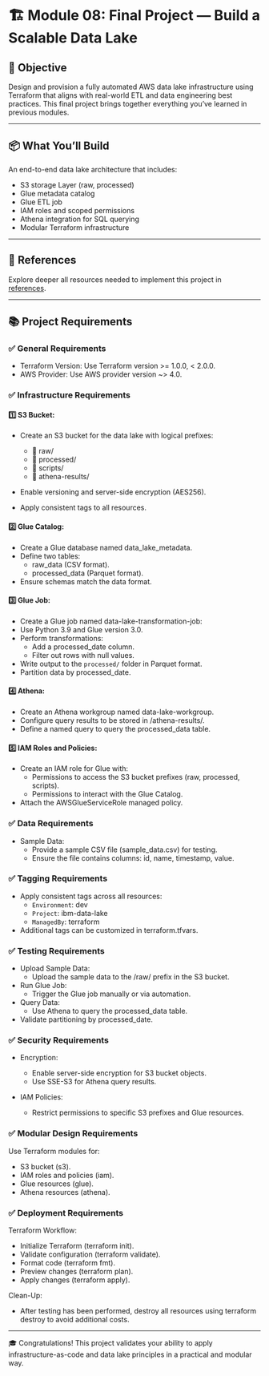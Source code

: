 # 🏗️ Module 08: Final Project — Build a Scalable Data Lake

## 🎯 Objective

Design and provision a fully automated AWS data lake infrastructure using Terraform that aligns with real-world ETL and data engineering best practices. This final project brings together everything you’ve learned in previous modules.

---

## 📦 What You’ll Build

An end-to-end data lake architecture that includes:

- S3 storage Layer (raw, processed)
- Glue metadata catalog
- Glue ETL job
- IAM roles and scoped permissions
- Athena integration for SQL querying
- Modular Terraform infrastructure

---

## 🔗 References

Explore deeper all resources needed to implement this project in [references](references.md).

---


## 📚 Project Requirements

### ✅ General Requirements

- Terraform Version: Use Terraform version >= 1.0.0, < 2.0.0.
- AWS Provider: Use AWS provider version ~> 4.0.

### ✅ Infrastructure Requirements

#### 1️⃣ S3 Bucket:

- Create an S3 bucket for the data lake with logical prefixes:  
  - 📁 raw/  
  - 📁 processed/  
  - 📁 scripts/  
  - 📁 athena-results/  

- Enable versioning and server-side encryption (AES256).
- Apply consistent tags to all resources.

#### 2️⃣ Glue Catalog:

- Create a Glue database named data_lake_metadata.
- Define two tables:
  - raw_data (CSV format).
  - processed_data (Parquet format).
- Ensure schemas match the data format.


#### 3️⃣ Glue Job:

- Create a Glue job named data-lake-transformation-job:
- Use Python 3.9 and Glue version 3.0.
- Perform transformations:
  - Add a processed_date column.
  - Filter out rows with null values.
- Write output to the `processed/` folder in Parquet format.
- Partition data by processed_date.

#### 4️⃣ Athena:

- Create an Athena workgroup named data-lake-workgroup.
- Configure query results to be stored in /athena-results/.
- Define a named query to query the processed_data table.

#### 5️⃣ IAM Roles and Policies:

- Create an IAM role for Glue with:
  - Permissions to access the S3 bucket prefixes (raw, processed, scripts).
  - Permissions to interact with the Glue Catalog.
- Attach the AWSGlueServiceRole managed policy.


### ✅ Data Requirements

- Sample Data:
  - Provide a sample CSV file (sample_data.csv) for testing.
  - Ensure the file contains columns: id, name, timestamp, value.

### ✅ Tagging Requirements

- Apply consistent tags across all resources:
  - `Environment`: dev
  - `Project`: ibm-data-lake
  - `ManagedBy`: terraform
- Additional tags can be customized in terraform.tfvars.


### ✅ Testing Requirements

- Upload Sample Data:
  - Upload the sample data to the /raw/ prefix in the S3 bucket.
- Run Glue Job:
  - Trigger the Glue job manually or via automation.
- Query Data:
  - Use Athena to query the processed_data table.
- Validate partitioning by processed_date.

### ✅ Security Requirements

- Encryption:
  - Enable server-side encryption for S3 bucket objects.
  - Use SSE-S3 for Athena query results.

- IAM Policies:
  - Restrict permissions to specific S3 prefixes and Glue resources.

### ✅ Modular Design Requirements

Use Terraform modules for:
- S3 bucket (s3).
- IAM roles and policies (iam).
- Glue resources (glue).
- Athena resources (athena).

### ✅ Deployment Requirements

Terraform Workflow:

- Initialize Terraform (terraform init).
- Validate configuration (terraform validate).
- Format code (terraform fmt).
- Preview changes (terraform plan).
- Apply changes (terraform apply).

Clean-Up:
- After testing has been performed, destroy all resources using terraform destroy to avoid additional costs.

---

🎓 Congratulations! This project validates your ability to apply infrastructure-as-code and data lake principles in a practical and modular way.